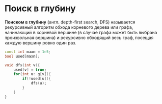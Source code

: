 # Поиск в глубину

**Поиском в глубину** (англ. depth-first search, DFS) называется рекурсивный алгоритм обхода корневого дерева или графа, 
начинающий в корневой вершине (в случае графа может быть выбрана произвольная вершина) и рекурсивно обходящий весь граф, посещая каждую вершину ровно один раз.

```cpp
const int maxn = 1e5;
bool used[maxn];

void dfs(int v){
    used[v] = true;
    for(int u: g[v]){
        if(!used[u]){
            dfs(u);
        }
    }
}
```
